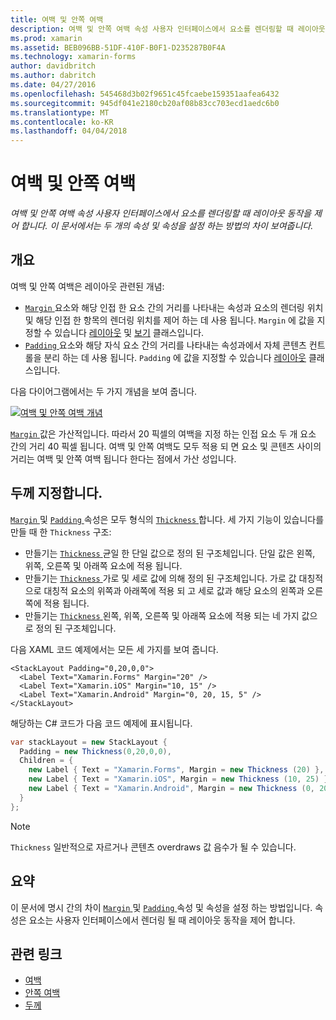 ```yaml
---
title: 여백 및 안쪽 여백
description: 여백 및 안쪽 여백 속성 사용자 인터페이스에서 요소를 렌더링할 때 레이아웃 동작을 제어 합니다. 이 문서에서는 두 개의 속성 및 속성을 설정 하는 방법의 차이 보여줍니다.
ms.prod: xamarin
ms.assetid: BEB096BB-51DF-410F-B0F1-D235287B0F4A
ms.technology: xamarin-forms
author: davidbritch
ms.author: dabritch
ms.date: 04/27/2016
ms.openlocfilehash: 545468d3b02f9651c45fcaebe159351aafea6432
ms.sourcegitcommit: 945df041e2180cb20af08b83cc703ecd1aedc6b0
ms.translationtype: MT
ms.contentlocale: ko-KR
ms.lasthandoff: 04/04/2018
---
```

# <a name="margin-and-padding"></a>여백 및 안쪽 여백

_여백 및 안쪽 여백 속성 사용자 인터페이스에서 요소를 렌더링할 때 레이아웃 동작을 제어 합니다. 이 문서에서는 두 개의 속성 및 속성을 설정 하는 방법의 차이 보여줍니다._

## <a name="overview"></a>개요

여백 및 안쪽 여백은 레이아웃 관련된 개념:

- [ `Margin` ](https://developer.xamarin.com/api/property/Xamarin.Forms.View.Margin/) 요소와 해당 인접 한 요소 간의 거리를 나타내는 속성과 요소의 렌더링 위치 및 해당 인접 한 항목의 렌더링 위치를 제어 하는 데 사용 됩니다. `Margin` 에 값을 지정할 수 있습니다 [레이아웃](~/xamarin-forms/user-interface/controls/layouts.md) 및 [보기](~/xamarin-forms/user-interface/controls/views.md) 클래스입니다.
- [ `Padding` ](https://developer.xamarin.com/api/property/Xamarin.Forms.Layout.Padding/) 요소와 해당 자식 요소 간의 거리를 나타내는 속성과에서 자체 콘텐츠 컨트롤을 분리 하는 데 사용 됩니다. `Padding` 에 값을 지정할 수 있습니다 [레이아웃](~/xamarin-forms/user-interface/controls/layouts.md) 클래스입니다.

다음 다이어그램에서는 두 가지 개념을 보여 줍니다.

[![](margin-and-padding-images/margins-and-padding-sml.png "여백 및 안쪽 여백 개념")](margin-and-padding-images/margins-and-padding.png#lightbox "여백 및 안쪽 여백 개념")

[ `Margin` ](https://developer.xamarin.com/api/property/Xamarin.Forms.View.Margin/) 값은 가산적입니다. 따라서 20 픽셀의 여백을 지정 하는 인접 요소 두 개 요소 간의 거리 40 픽셀 됩니다. 여백 및 안쪽 여백도 모두 적용 되 면 요소 및 콘텐츠 사이의 거리는 여백 및 안쪽 여백 됩니다 한다는 점에서 가산 성입니다.

## <a name="specifying-a-thickness"></a>두께 지정합니다.

[ `Margin` ](https://developer.xamarin.com/api/property/Xamarin.Forms.View.Margin/) 및 [ `Padding` ](https://developer.xamarin.com/api/property/Xamarin.Forms.Layout.Padding/) 속성은 모두 형식의 [ `Thickness` ](https://developer.xamarin.com/api/type/Xamarin.Forms.Thickness/)합니다. 세 가지 기능이 있습니다를 만들 때 한 `Thickness` 구조:

- 만들기는 [ `Thickness` ](https://developer.xamarin.com/api/type/Xamarin.Forms.Thickness/) 균일 한 단일 값으로 정의 된 구조체입니다. 단일 값은 왼쪽, 위쪽, 오른쪽 및 아래쪽 요소에 적용 됩니다.
- 만들기는 [ `Thickness` ](https://developer.xamarin.com/api/type/Xamarin.Forms.Thickness/) 가로 및 세로 값에 의해 정의 된 구조체입니다. 가로 값 대칭적으로 대칭적 요소의 위쪽과 아래쪽에 적용 되 고 세로 값과 해당 요소의 왼쪽과 오른쪽에 적용 됩니다.
- 만들기는 [ `Thickness` ](https://developer.xamarin.com/api/type/Xamarin.Forms.Thickness/) 왼쪽, 위쪽, 오른쪽 및 아래쪽 요소에 적용 되는 네 가지 값으로 정의 된 구조체입니다.

다음 XAML 코드 예제에서는 모든 세 가지를 보여 줍니다.

```xaml
<StackLayout Padding="0,20,0,0">
  <Label Text="Xamarin.Forms" Margin="20" />
  <Label Text="Xamarin.iOS" Margin="10, 15" />
  <Label Text="Xamarin.Android" Margin="0, 20, 15, 5" />
</StackLayout>
```

해당하는 C# 코드가 다음 코드 예제에 표시됩니다.

```csharp
var stackLayout = new StackLayout {
  Padding = new Thickness(0,20,0,0),
  Children = {
    new Label { Text = "Xamarin.Forms", Margin = new Thickness (20) },
    new Label { Text = "Xamarin.iOS", Margin = new Thickness (10, 25) },
    new Label { Text = "Xamarin.Android", Margin = new Thickness (0, 20, 15, 5) }
  }
};
```

> [!NOTE]
> `Thickness` 일반적으로 자르거나 콘텐츠 overdraws 값 음수가 될 수 있습니다.

## <a name="summary"></a>요약

이 문서에 명시 간의 차이 [ `Margin` ](https://developer.xamarin.com/api/property/Xamarin.Forms.View.Margin/) 및 [ `Padding` ](https://developer.xamarin.com/api/property/Xamarin.Forms.Layout.Padding/) 속성 및 속성을 설정 하는 방법입니다. 속성은 요소는 사용자 인터페이스에서 렌더링 될 때 레이아웃 동작을 제어 합니다.


## <a name="related-links"></a>관련 링크

- [여백](https://developer.xamarin.com/api/property/Xamarin.Forms.View.Margin/)
- [안쪽 여백](https://developer.xamarin.com/api/property/Xamarin.Forms.Layout.Padding/)
- [두께](https://developer.xamarin.com/api/type/Xamarin.Forms.Thickness/)
